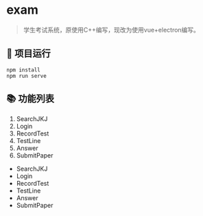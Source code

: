 # exam



>学生考试系统，原使用C++编写，现改为使用vue+electron编写。

## 🚀 项目运行
```
npm install
npm run serve
```

## 📚 功能列表

1. SearchJKJ
2. Login
3. RecordTest
4. TestLine
5. Answer
6. SubmitPaper


- SearchJKJ
- Login
- RecordTest
- TestLine
- Answer
- SubmitPaper

